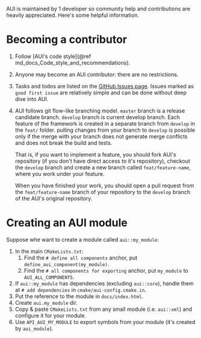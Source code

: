 AUI is maintained by 1 developer so community help and contributions are heavily appreciated. Here's some helpful
information.

# Becoming a contributor

1. Follow [AUI's code style](@ref md_docs_Code_style_and_recommendations).
2. Anyone may become an AUI contributor: there are no restrictions.
3. Tasks and todos are listed on the [GitHub Issues page](https://github.com/aui-framework/aui/issues). Issues marked
   as `good first issue` are relatively simple and can be done without deep dive into AUI.
4. AUI follows git flow-like branching model. `master` branch is a release candidate branch. `develop` branch is current 
   develop branch. Each feature of the framework is created in a separate branch from `develop` in the `feat/` folder. 
   pulling changes from your branch to `develop` is possible only if the merge with your branch does not generate merge 
   conflicts and does not break the build and tests.

   That is, if you want to implement a feature, you should fork AUI's repository (if you don't have direct access to
   it's repository), checkout the `develop` branch and create a new branch called `feat/feature-name`, where you work
   under your feature.

   When you have finished your work, you should open a pull request from the `feat/feature-name` branch of your
   repository to the `develop` branch of the AUI's original repository.


# Creating an AUI module

Suppose whe want to create a module called `aui::my_module`:

1. In the main `CMakeLists.txt`:
   1. Find the `# define all components` anchor, put `define_aui_component(my_module)`.
   2. Find the `# all components for exporting` anchor, put `my_module` to `AUI_ALL_COMPONENTS`.
2. If `aui::my_module` has dependencies (excluding `aui::core`), handle them at `# add dependencies` in 
   `cmake/aui-config.cmake.in`.
3. Put the reference to the module in `docs/index.html`.
4. Create `aui.my_module` dir.
5. Copy & paste `CMakeLists.txt` from any small module (i.e. `aui::xml`) and configure it for your module.
6. Use `API_AUI_MY_MODULE` to export symbols from your module (it's created by `aui_module`).